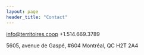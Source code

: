 ```yaml
---
layout: page
header_title: "Contact"
---
```


[info@territoires.coop](mailto:info@territoires.coop)
+1.514.669.3789

5605, avenue de Gaspé, #604
Montréal, QC
H2T 2A4
